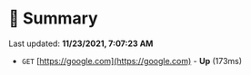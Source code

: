 # 📖 Summary
Last updated: **11/23/2021, 7:07:23 AM**

- `GET` [https://google.com](https://google.com) - **Up** (173ms)
